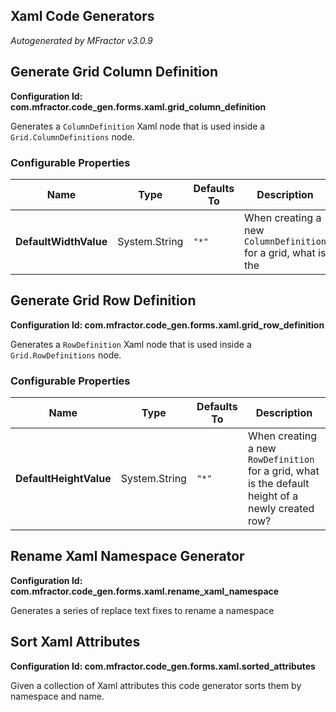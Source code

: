 ## Xaml Code Generators
*Autogenerated by MFractor v3.0.9*
## Generate Grid Column Definition

**Configuration Id: com.mfractor.code_gen.forms.xaml.grid_column_definition**

Generates a `ColumnDefinition` Xaml node that is used inside a `Grid.ColumnDefinitions` node.


### Configurable Properties

| Name | Type | Defaults To | Description |
|------|------|-------------|-------------|
| **DefaultWidthValue** | System.String | `"*"` | When creating a new `ColumnDefinition` for a grid, what is the  |

## Generate Grid Row Definition

**Configuration Id: com.mfractor.code_gen.forms.xaml.grid_row_definition**

Generates a `RowDefinition` Xaml node that is used inside a `Grid.RowDefinitions` node.


### Configurable Properties

| Name | Type | Defaults To | Description |
|------|------|-------------|-------------|
| **DefaultHeightValue** | System.String | `"*"` | When creating a new `RowDefinition` for a grid, what is the default height of a newly created row? |

## Rename Xaml Namespace Generator

**Configuration Id: com.mfractor.code_gen.forms.xaml.rename_xaml_namespace**

Generates a series of replace text fixes to rename a namespace


## Sort Xaml Attributes

**Configuration Id: com.mfractor.code_gen.forms.xaml.sorted_attributes**

Given a collection of Xaml attributes this code generator sorts them by namespace and name.


